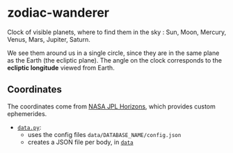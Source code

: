 # zodiac-wanderer
Clock of visible planets, where to find them in the sky : Sun, Moon, Mercury, Venus, Mars, Jupiter, Saturn.

We see them around us in a single circle, since they are in the same plane as the Earth (the ecliptic plane).
The angle on the clock corresponds to the **ecliptic longitude** viewed from Earth.

## Coordinates
The coordinates come from [NASA JPL Horizons](https://ssd.jpl.nasa.gov/horizons_batch.cgi),
which provides custom ephemerides.

- [`data.py`](data.py):
    - uses the config files `data/DATABASE_NAME/config.json`
    - creates a JSON file per body, in [`data`](html/data)
